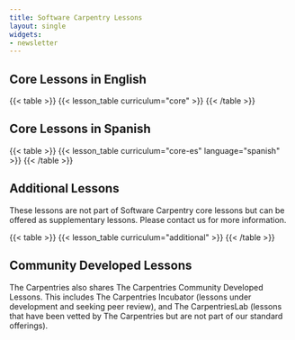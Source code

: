 ```yaml
---
title: Software Carpentry Lessons 
layout: single
widgets:
- newsletter
---
```


## Core Lessons in English

{{< table >}}
{{< lesson_table curriculum="core" >}}
{{< /table >}}

## Core Lessons in Spanish

{{< table >}}
{{< lesson_table curriculum="core-es" language="spanish" >}}
{{< /table >}}

## Additional Lessons

These lessons are not part of Software Carpentry core lessons but can be offered as supplementary lessons. Please contact us for more information.

{{< table >}}
{{< lesson_table curriculum="additional" >}}
{{< /table >}}

## Community Developed Lessons

The Carpentries also shares The Carpentries Community Developed Lessons. This includes The Carpentries Incubator (lessons under development and seeking peer review), and The CarpentriesLab (lessons that have been vetted by The Carpentries but are not part of our standard offerings).